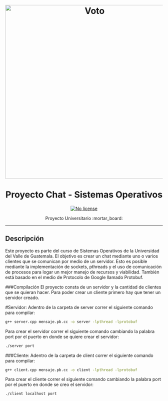 <h1 align="center">
<br>
  <img src="https://cdn2.myket.ir/image/myket/icon/bd83259a-d072-4e38-b7cf-755950f7f97b_.png" alt="Voto" width="556"> 
<br>
<br>Proyecto Chat - Sistemas Operativos
</h1>
    
<p align="center">
  
  <a href="https://opensource.org/licenses/MIT">
    <img src="https://img.shields.io/static/v1?label=License&message=NoLicense&color=<COLOR>" alt="No license">
  </a>
</p>

<p align="center">Proyecto Universitario :mortar_board:</p>

<hr />


## Descripción
Este proyecto es parte del curso de Sistemas Operativos de la Universidad del Valle de Guatemala. El objetivo es crear un chat mediante uno o varios clientes que se comunican por medio de un servidor. Esto es posible mediante la implementación de sockets, pthreads y el uso de comunicación de procesos para logar un mejor manejo de recursos y viabilidad. También está basado en el medio de Protocolo de Google llamado Protobuf. 


###Compilación
El  proyecto consta de un servidor y la cantidad de clientes que se quieran hacer. Para poder crear un cliente primero hay que tener un servidor creado.

#Servidor:
Adentro de la carpeta de server correr el siguiente comando para compilar:
```bash
g++ server.cpp mensaje.pb.cc -o server -lpthread -lprotobuf
```
Para crear el servidor correr el siguiente comando cambiando la palabra port por el puerto en donde se quiere crear el servidor:
```bash
./server port
```
 
###Cliente:
Adentro de la carpeta de client correr el siguiente comando para compilar:
```bash
g++ client.cpp mensaje.pb.cc -o client -lpthread -lprotobuf
```
Para crear el cliente correr el siguiente comando cambiando la palabra port por el puerto en donde se creo el servidor:
```bash
./client localhost port
```